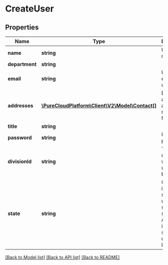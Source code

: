 # CreateUser

## Properties
Name | Type | Description | Notes
------------ | ------------- | ------------- | -------------
**name** | **string** | User&#39;s full name | 
**department** | **string** |  | [optional] 
**email** | **string** | User&#39;s email and username | 
**addresses** | [**\PureCloudPlatform\Client\V2\Model\Contact[]**](Contact.md) | Email addresses and phone numbers for this user | [optional] 
**title** | **string** |  | [optional] 
**password** | **string** | User&#39;s password | 
**divisionId** | **string** | The division to which this user will belong | 
**state** | **string** | Optional initialized state of the user. If not specified, state will be Active if invites are sent, otherwise Inactive. | [optional] 

[[Back to Model list]](../README.md#documentation-for-models) [[Back to API list]](../README.md#documentation-for-api-endpoints) [[Back to README]](../README.md)


